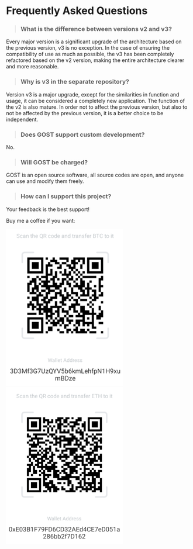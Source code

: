 # Frequently Asked Questions

> ### What is the difference between versions v2 and v3?

Every major version is a significant upgrade of the architecture based on the previous version, v3 is no exception.
In the case of ensuring the compatibility of use as much as possible, the v3 has been completely refactored based on the v2 version, making the entire architecture clearer and more reasonable.

> ### Why is v3 in the separate repository?

Version v3 is a major upgrade, except for the similarities in function and usage, it can be considered a completely new application. The function of the v2 is also mature. In order not to affect the previous version, but also to not be affected by the previous version, it is a better choice to be independent.

> ### Does GOST support custom development?

No.

> ### Will GOST be charged?

GOST is an open source software, all source codes are open, and anyone can use and modify them freely.

> ### How can I support this project?

Your feedback is the best support!

Buy me a coffee if you want:

![BTC](../images/btc.png) 
![ETH](../images/eth.png)

